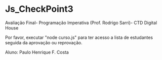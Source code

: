 # Js_CheckPoint3
Avaliação Final- Programação Imperativa (Prof. Rodrigo Sarri)- CTD Digital House

Por favor, executar "node curso.js" para ter acesso a lista de estudantes seguida da aprovação ou reprovação.


Aluno: Paulo Henrique F. Costa
